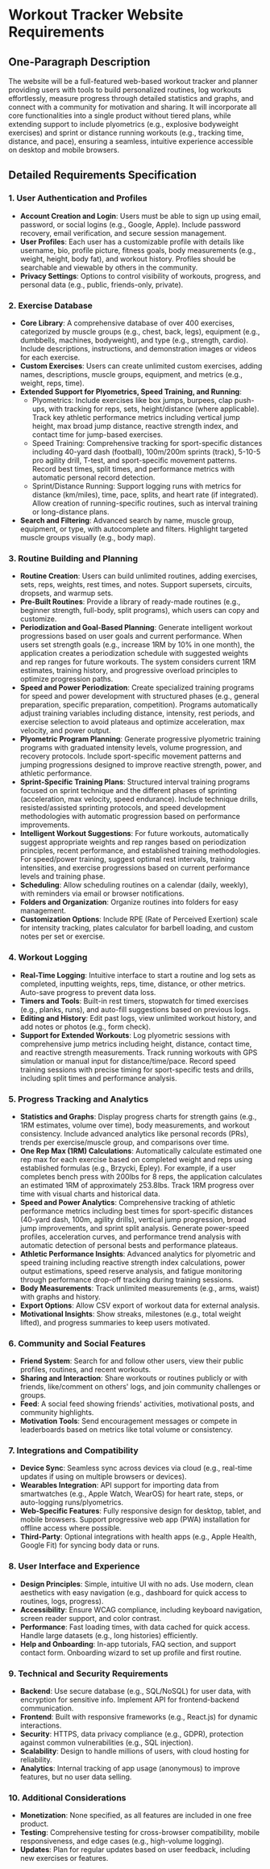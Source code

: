 # Workout Tracker Website Requirements

## One-Paragraph Description
The website will be a full-featured web-based workout tracker and planner providing users with tools to build personalized routines, log workouts effortlessly, measure progress through detailed statistics and graphs, and connect with a community for motivation and sharing. It will incorporate all core functionalities into a single product without tiered plans, while extending support to include plyometrics (e.g., explosive bodyweight exercises) and sprint or distance running workouts (e.g., tracking time, distance, and pace), ensuring a seamless, intuitive experience accessible on desktop and mobile browsers.

## Detailed Requirements Specification

### 1. User Authentication and Profiles
- **Account Creation and Login**: Users must be able to sign up using email, password, or social logins (e.g., Google, Apple). Include password recovery, email verification, and secure session management.
- **User Profiles**: Each user has a customizable profile with details like username, bio, profile picture, fitness goals, body measurements (e.g., weight, height, body fat), and workout history. Profiles should be searchable and viewable by others in the community.
- **Privacy Settings**: Options to control visibility of workouts, progress, and personal data (e.g., public, friends-only, private).

### 2. Exercise Database
- **Core Library**: A comprehensive database of over 400 exercises, categorized by muscle groups (e.g., chest, back, legs), equipment (e.g., dumbbells, machines, bodyweight), and type (e.g., strength, cardio). Include descriptions, instructions, and demonstration images or videos for each exercise.
- **Custom Exercises**: Users can create unlimited custom exercises, adding names, descriptions, muscle groups, equipment, and metrics (e.g., weight, reps, time).
- **Extended Support for Plyometrics, Speed Training, and Running**:
  - Plyometrics: Include exercises like box jumps, burpees, clap push-ups, with tracking for reps, sets, height/distance (where applicable). Track key athletic performance metrics including vertical jump height, max broad jump distance, reactive strength index, and contact time for jump-based exercises.
  - Speed Training: Comprehensive tracking for sport-specific distances including 40-yard dash (football), 100m/200m sprints (track), 5-10-5 pro agility drill, T-test, and sport-specific movement patterns. Record best times, split times, and performance metrics with automatic personal record detection.
  - Sprint/Distance Running: Support logging runs with metrics for distance (km/miles), time, pace, splits, and heart rate (if integrated). Allow creation of running-specific routines, such as interval training or long-distance plans.
- **Search and Filtering**: Advanced search by name, muscle group, equipment, or type, with autocomplete and filters. Highlight targeted muscle groups visually (e.g., body map).

### 3. Routine Building and Planning
- **Routine Creation**: Users can build unlimited routines, adding exercises, sets, reps, weights, rest times, and notes. Support supersets, circuits, dropsets, and warmup sets.
- **Pre-Built Routines**: Provide a library of ready-made routines (e.g., beginner strength, full-body, split programs), which users can copy and customize.
- **Periodization and Goal-Based Planning**: Generate intelligent workout progressions based on user goals and current performance. When users set strength goals (e.g., increase 1RM by 10% in one month), the application creates a periodization schedule with suggested weights and rep ranges for future workouts. The system considers current 1RM estimates, training history, and progressive overload principles to optimize progression paths.
- **Speed and Power Periodization**: Create specialized training programs for speed and power development with structured phases (e.g., general preparation, specific preparation, competition). Programs automatically adjust training variables including distance, intensity, rest periods, and exercise selection to avoid plateaus and optimize acceleration, max velocity, and power output.
- **Plyometric Program Planning**: Generate progressive plyometric training programs with graduated intensity levels, volume progression, and recovery protocols. Include sport-specific movement patterns and jumping progressions designed to improve reactive strength, power, and athletic performance.
- **Sprint-Specific Training Plans**: Structured interval training programs focused on sprint technique and the different phases of sprinting (acceleration, max velocity, speed endurance). Include technique drills, resisted/assisted sprinting protocols, and speed development methodologies with automatic progression based on performance improvements.
- **Intelligent Workout Suggestions**: For future workouts, automatically suggest appropriate weights and rep ranges based on periodization principles, recent performance, and established training methodologies. For speed/power training, suggest optimal rest intervals, training intensities, and exercise progressions based on current performance levels and training phase.
- **Scheduling**: Allow scheduling routines on a calendar (daily, weekly), with reminders via email or browser notifications.
- **Folders and Organization**: Organize routines into folders for easy management.
- **Customization Options**: Include RPE (Rate of Perceived Exertion) scale for intensity tracking, plates calculator for barbell loading, and custom notes per set or exercise.

### 4. Workout Logging
- **Real-Time Logging**: Intuitive interface to start a routine and log sets as completed, inputting weights, reps, time, distance, or other metrics. Auto-save progress to prevent data loss.
- **Timers and Tools**: Built-in rest timers, stopwatch for timed exercises (e.g., planks, runs), and auto-fill suggestions based on previous logs.
- **Editing and History**: Edit past logs, view unlimited workout history, and add notes or photos (e.g., form check).
- **Support for Extended Workouts**: Log plyometric sessions with comprehensive jump metrics including height, distance, contact time, and reactive strength measurements. Track running workouts with GPS simulation or manual input for distance/time/pace. Record speed training sessions with precise timing for sport-specific tests and drills, including split times and performance analysis.

### 5. Progress Tracking and Analytics
- **Statistics and Graphs**: Display progress charts for strength gains (e.g., 1RM estimates, volume over time), body measurements, and workout consistency. Include advanced analytics like personal records (PRs), trends per exercise/muscle group, and comparisons over time.
- **One Rep Max (1RM) Calculations**: Automatically calculate estimated one rep max for each exercise based on completed weight and reps using established formulas (e.g., Brzycki, Epley). For example, if a user completes bench press with 200lbs for 8 reps, the application calculates an estimated 1RM of approximately 253.8lbs. Track 1RM progress over time with visual charts and historical data.
- **Speed and Power Analytics**: Comprehensive tracking of athletic performance metrics including best times for sport-specific distances (40-yard dash, 100m, agility drills), vertical jump progression, broad jump improvements, and sprint split analysis. Generate power-speed profiles, acceleration curves, and performance trend analysis with automatic detection of personal bests and performance plateaus.
- **Athletic Performance Insights**: Advanced analytics for plyometric and speed training including reactive strength index calculations, power output estimations, speed reserve analysis, and fatigue monitoring through performance drop-off tracking during training sessions.
- **Body Measurements**: Track unlimited measurements (e.g., arms, waist) with graphs and history.
- **Export Options**: Allow CSV export of workout data for external analysis.
- **Motivational Insights**: Show streaks, milestones (e.g., total weight lifted), and progress summaries to keep users motivated.

### 6. Community and Social Features
- **Friend System**: Search for and follow other users, view their public profiles, routines, and recent workouts.
- **Sharing and Interaction**: Share workouts or routines publicly or with friends, like/comment on others' logs, and join community challenges or groups.
- **Feed**: A social feed showing friends' activities, motivational posts, and community highlights.
- **Motivation Tools**: Send encouragement messages or compete in leaderboards based on metrics like total volume or consistency.

### 7. Integrations and Compatibility
- **Device Sync**: Seamless sync across devices via cloud (e.g., real-time updates if using on multiple browsers or devices).
- **Wearables Integration**: API support for importing data from smartwatches (e.g., Apple Watch, WearOS) for heart rate, steps, or auto-logging runs/plyometrics.
- **Web-Specific Features**: Fully responsive design for desktop, tablet, and mobile browsers. Support progressive web app (PWA) installation for offline access where possible.
- **Third-Party**: Optional integrations with health apps (e.g., Apple Health, Google Fit) for syncing body data or runs.

### 8. User Interface and Experience
- **Design Principles**: Simple, intuitive UI with no ads. Use modern, clean aesthetics with easy navigation (e.g., dashboard for quick access to routines, logs, progress).
- **Accessibility**: Ensure WCAG compliance, including keyboard navigation, screen reader support, and color contrast.
- **Performance**: Fast loading times, with data cached for quick access. Handle large datasets (e.g., long histories) efficiently.
- **Help and Onboarding**: In-app tutorials, FAQ section, and support contact form. Onboarding wizard to set up profile and first routine.

### 9. Technical and Security Requirements
- **Backend**: Use secure database (e.g., SQL/NoSQL) for user data, with encryption for sensitive info. Implement API for frontend-backend communication.
- **Frontend**: Built with responsive frameworks (e.g., React.js) for dynamic interactions.
- **Security**: HTTPS, data privacy compliance (e.g., GDPR), protection against common vulnerabilities (e.g., SQL injection).
- **Scalability**: Design to handle millions of users, with cloud hosting for reliability.
- **Analytics**: Internal tracking of app usage (anonymous) to improve features, but no user data selling.

### 10. Additional Considerations
- **Monetization**: None specified, as all features are included in one free product.
- **Testing**: Comprehensive testing for cross-browser compatibility, mobile responsiveness, and edge cases (e.g., high-volume logging).
- **Updates**: Plan for regular updates based on user feedback, including new exercises or features.
